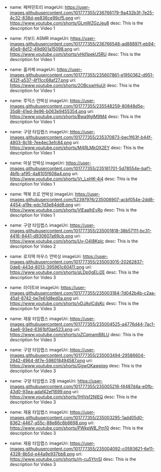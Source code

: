 - name: 페퍼민트티 
  imageUri: https://user-images.githubusercontent.com/101777355/236766179-9a432b3f-7e25-4c32-838d-ee836ce99cf5.png
  uri: https://www.youtube.com/shorts/GLmWZGzJeu8
  desc: This is the description for Video 1


- name: 키보드 ASMR 
  imageUri: https://user-images.githubusercontent.com/101777355/236766548-ad88897f-eb94-40e9-8d12-49d901a15098.png
  uri: https://www.youtube.com/shorts/vHd1pekU5RU
  desc: This is the description for Video 1

- name: 홈카페 
  imageUri: https://user-images.githubusercontent.com/101777355/235607861-e1950362-d951-432f-a537-4f11cc68af27.png
  uri: https://www.youtube.com/shorts/2OBcswHjuUI
  desc: This is the description for Video 1

- name: 루믹스 언박싱 
  imageUri: https://user-images.githubusercontent.com/101777355/235548259-80848d5e-35d8-41ed-9e96-b063e9455354.png
  uri: https://www.youtube.com/shorts/Bwa9lgIM9M4
  desc: This is the description for Video 1


- name: 구양 타임랩스 
  imageUri: https://user-images.githubusercontent.com/101777355/235370873-bec1f63f-b44f-4803-8c18-7ee4ec3efc84.png
  uri: https://www.youtube.com/shorts/M4RLMkOX2EY
  desc: This is the description for Video 1


- name: 마샬 언박싱
  imageUri: https://user-images.githubusercontent.com/101777355/235161701-5d78554e-baf1-4bfb-af95-4a8105f608a4.png
  uri: https://www.youtube.com/shorts/Vr_LpHK-4i4
  desc: This is the description for Video 1


- name: 맥북 프로 언박싱
  imageUri: https://user-images.githubusercontent.com/52397976/235008907-acbf054e-2dd8-4454-a19e-edc7d3e84dd8.png
  uri: https://www.youtube.com/shorts/VlEaalhEyRo
  desc: This is the description for Video 1

- name: 구양 타임랩스
  imageUri: https://user-images.githubusercontent.com/101777355/235001818-38b57111-bc31-4416-8441-d930607a69cb.png
  uri: https://www.youtube.com/shorts/Uv-O4I8KpIc
  desc: This is the description for Video 2

- name: 로지텍 마우스 언박싱
  imageUri: https://user-images.githubusercontent.com/101777355/235003015-20262837-0de6-443d-8013-395961c60411.png
  uri: https://www.youtube.com/shorts/qLDp0gELj2E
  desc: This is the description for Video 3

- name: 라이트바
  imageUri: https://user-images.githubusercontent.com/101777355/235003184-7d042b4b-c2aa-45a1-8742-be7e61d8ed0a.png
  uri: https://www.youtube.com/shorts/vDJAvlCdsKc
  desc: This is the description for Video 3

- name: 재웅 타임랩스
  imageUri: https://user-images.githubusercontent.com/101777355/235004525-a4776d44-7ac1-4ae6-93ed-6361bf0ae523.png
  uri: https://www.youtube.com/shorts/oZCqmamB8LU
  desc: This is the description for Video 3

- name: 구양 타임랩스
  imageUri: https://user-images.githubusercontent.com/101777355/235003494-29586604-2942-4964-8f7e-598018494587.png
  uri: https://www.youtube.com/shorts/GgwOKawpjqg
  desc: This is the description for Video 3
  
- name: 구양 타임랩스 2층
  imageUri: https://user-images.githubusercontent.com/101777355/235005216-f4487d4a-e0fb-43d0-93ea-adaf42ef1699.png
  uri: https://www.youtube.com/shorts/1HIVsf2NlEQ
  desc: This is the description for Video 3

- name: 재웅 타임랩스
  imageUri: https://user-images.githubusercontent.com/101777355/235003295-1add05d0-8362-4467-a55c-88e86c6b6698.png
  uri: https://www.youtube.com/shorts/PWkpWB_Pm10
  desc: This is the description for Video 3

- name: 재웅 타임랩스
  imageUri: https://user-images.githubusercontent.com/101777355/235004092-c0593621-6e11-4328-8b5d-e44a9e937bb8.png
  uri: https://www.youtube.com/shorts/rh-cu5YtnSI
  desc: This is the description for Video 3
  
  
  
  
